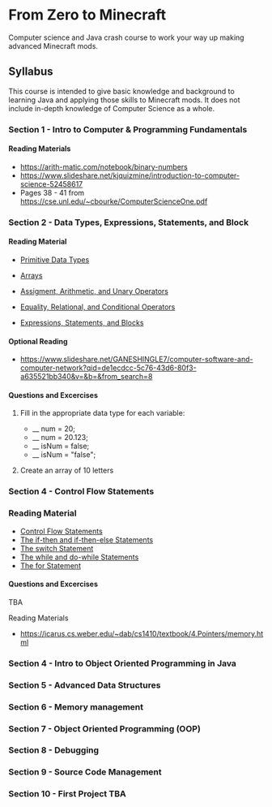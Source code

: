 # From Zero to Minecraft
Computer science and Java crash course to work your way up making advanced Minecraft mods.

## Syllabus

This course is intended to give basic knowledge and background to learning Java and applying those skills to Minecraft mods. It does not include in-depth knowledge of Computer Science as a whole.

### Section 1 - Intro to Computer & Programming Fundamentals

#### Reading Materials
* https://arith-matic.com/notebook/binary-numbers
* https://www.slideshare.net/kjquizmine/introduction-to-computer-science-52458617
* Pages 38 - 41 from https://cse.unl.edu/~cbourke/ComputerScienceOne.pdf

### Section 2 - Data Types, Expressions, Statements, and Block

#### Reading Material
* [Primitive Data Types](https://docs.oracle.com/javase/tutorial/java/nutsandbolts/datatypes.html)
* [Arrays](https://docs.oracle.com/javase/tutorial/java/nutsandbolts/arrays.html)
* [Assigment, Arithmetic, and Unary Operators](https://docs.oracle.com/javase/tutorial/java/nutsandbolts/op1.html)
* [Equality, Relational, and Conditional Operators](https://docs.oracle.com/javase/tutorial/java/nutsandbolts/op2.html)

* [Expressions, Statements, and Blocks](https://docs.oracle.com/javase/tutorial/java/nutsandbolts/expressions.html)
#### Optional Reading
* https://www.slideshare.net/GANESHINGLE7/computer-software-and-computer-network?qid=de1ecdcc-5c76-43d6-80f3-a635521bb340&v=&b=&from_search=8
#### Questions and Excercises

1.  Fill in the appropriate data type for each variable:
    * __ num = 20;
    * __ num = 20.123;
    * __ isNum = false;
    * __ isNum = "false";

2.  Create an array of 10 letters 

### Section 4 - Control Flow Statements

### Reading Material
* [Control Flow Statements](https://docs.oracle.com/javase/tutorial/java/nutsandbolts/flow.html)
* [The if-then and if-then-else Statements](https://docs.oracle.com/javase/tutorial/java/nutsandbolts/if.html)
* [The switch Statement](https://docs.oracle.com/javase/tutorial/java/nutsandbolts/switch.html)
* [The while and do-while Statements](https://docs.oracle.com/javase/tutorial/java/nutsandbolts/while.html)
* [The for Statement](https://docs.oracle.com/javase/tutorial/java/nutsandbolts/for.html)

#### Questions and Excercises

TBA

Reading Materials
* https://icarus.cs.weber.edu/~dab/cs1410/textbook/4.Pointers/memory.html

### Section 4 - Intro to Object Oriented Programming in Java

### Section 5 - Advanced Data Structures

### Section 6 - Memory management 

### Section 7 - Object Oriented Programming (OOP)

### Section 8 - Debugging

### Section 9 - Source Code Management

### Section 10 - First Project TBA

